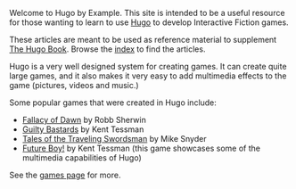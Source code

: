 Welcome to Hugo by Example. This site is intended to be a useful
resource for those wanting to learn to use
[Hugo](http://generalcoffee.com/hugo/gethugo.html) to develop
Interactive Fiction games. 

These articles are meant to be used as reference material to supplement
[The Hugo Book](hugo/hugo-book/). Browse the [index](categories) to find
the articles.

Hugo is a very well designed system for creating games. It can create
quite large games, and it also makes it very easy to add multimedia
effects to the game (pictures, videos and music.)

Some popular games that were created in Hugo include:

-   [Fallacy of Dawn](http://ifdb.tads.org/viewgame?id=n8ngm7hx5z5e9csz)
    by Robb Sherwin
-   [Guilty Bastards](http://ifdb.tads.org/viewgame?id=g02gj35cieg77y62)
    by Kent Tessman
-   [Tales of the Traveling Swordsman](http://ifdb.tads.org/viewgame?id=fsujzka1ua0h5att) by
    Mike Snyder
-   [Future Boy!](http://ifdb.tads.org/viewgame?id=v0a4wtgwepxumryc) by
    Kent Tessman (this game showcases some of the multimedia
    capabilities of Hugo)

See the [games page](hugo/games/) for more.
